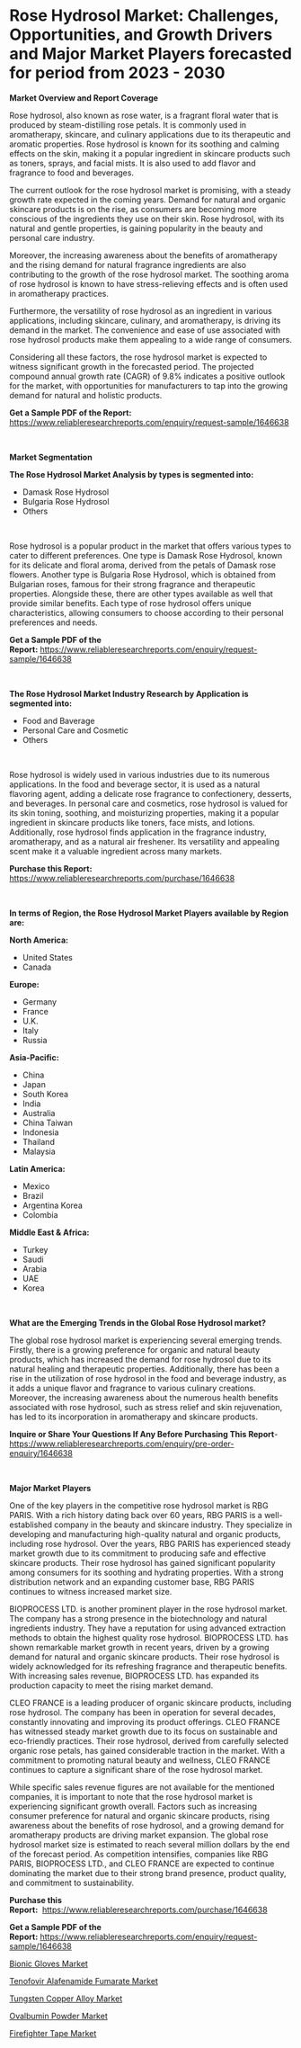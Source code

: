 <p><h1>Rose Hydrosol Market: Challenges, Opportunities, and Growth Drivers and Major Market Players forecasted for period from 2023 - 2030</h1></p><p><strong>Market Overview and Report Coverage</strong></p>
<p><p>Rose hydrosol, also known as rose water, is a fragrant floral water that is produced by steam-distilling rose petals. It is commonly used in aromatherapy, skincare, and culinary applications due to its therapeutic and aromatic properties. Rose hydrosol is known for its soothing and calming effects on the skin, making it a popular ingredient in skincare products such as toners, sprays, and facial mists. It is also used to add flavor and fragrance to food and beverages.</p><p>The current outlook for the rose hydrosol market is promising, with a steady growth rate expected in the coming years. Demand for natural and organic skincare products is on the rise, as consumers are becoming more conscious of the ingredients they use on their skin. Rose hydrosol, with its natural and gentle properties, is gaining popularity in the beauty and personal care industry.</p><p>Moreover, the increasing awareness about the benefits of aromatherapy and the rising demand for natural fragrance ingredients are also contributing to the growth of the rose hydrosol market. The soothing aroma of rose hydrosol is known to have stress-relieving effects and is often used in aromatherapy practices.</p><p>Furthermore, the versatility of rose hydrosol as an ingredient in various applications, including skincare, culinary, and aromatherapy, is driving its demand in the market. The convenience and ease of use associated with rose hydrosol products make them appealing to a wide range of consumers.</p><p>Considering all these factors, the rose hydrosol market is expected to witness significant growth in the forecasted period. The projected compound annual growth rate (CAGR) of 9.8% indicates a positive outlook for the market, with opportunities for manufacturers to tap into the growing demand for natural and holistic products.</p></p>
<p><strong>Get a Sample PDF of the Report:</strong> <a href="https://www.reliableresearchreports.com/enquiry/request-sample/1646638">https://www.reliableresearchreports.com/enquiry/request-sample/1646638</a></p>
<p>&nbsp;</p>
<p><strong>Market Segmentation</strong></p>
<p><strong>The Rose Hydrosol Market Analysis by types is segmented into:</strong></p>
<p><ul><li>Damask Rose Hydrosol</li><li>Bulgaria Rose Hydrosol</li><li>Others</li></ul></p>
<p>&nbsp;</p>
<p><p>Rose hydrosol is a popular product in the market that offers various types to cater to different preferences. One type is Damask Rose Hydrosol, known for its delicate and floral aroma, derived from the petals of Damask rose flowers. Another type is Bulgaria Rose Hydrosol, which is obtained from Bulgarian roses, famous for their strong fragrance and therapeutic properties. Alongside these, there are other types available as well that provide similar benefits. Each type of rose hydrosol offers unique characteristics, allowing consumers to choose according to their personal preferences and needs.</p></p>
<p><strong>Get a Sample PDF of the Report:</strong>&nbsp;<a href="https://www.reliableresearchreports.com/enquiry/request-sample/1646638">https://www.reliableresearchreports.com/enquiry/request-sample/1646638</a></p>
<p>&nbsp;</p>
<p><strong>The Rose Hydrosol Market Industry Research by Application is segmented into:</strong></p>
<p><ul><li>Food and Baverage</li><li>Personal Care and Cosmetic</li><li>Others</li></ul></p>
<p>&nbsp;</p>
<p><p>Rose hydrosol is widely used in various industries due to its numerous applications. In the food and beverage sector, it is used as a natural flavoring agent, adding a delicate rose fragrance to confectionery, desserts, and beverages. In personal care and cosmetics, rose hydrosol is valued for its skin toning, soothing, and moisturizing properties, making it a popular ingredient in skincare products like toners, face mists, and lotions. Additionally, rose hydrosol finds application in the fragrance industry, aromatherapy, and as a natural air freshener. Its versatility and appealing scent make it a valuable ingredient across many markets.</p></p>
<p><strong>Purchase this Report:</strong>&nbsp; <a href="https://www.reliableresearchreports.com/purchase/1646638">https://www.reliableresearchreports.com/purchase/1646638</a></p>
<p>&nbsp;</p>
<p><strong>In terms of Region, the Rose Hydrosol Market Players available by Region are:</strong></p>
<p>
    <p> <strong> North America: </strong>
        <ul>
            <li>United States</li>
            <li>Canada</li>
        </ul>
        </p> 
    <p> <strong> Europe: </strong>
        <ul>
            <li>Germany</li>
            <li>France</li>
            <li>U.K.</li>
            <li>Italy</li>
            <li>Russia</li>
        </ul>
        </p> 
    <p> <strong> Asia-Pacific: </strong>
        <ul>
            <li>China</li>
            <li>Japan</li>
            <li>South Korea</li>
            <li>India</li>
            <li>Australia</li>
            <li>China Taiwan</li>
            <li>Indonesia</li>
            <li>Thailand</li>
            <li>Malaysia</li>
        </ul>
        </p> 
    <p> <strong> Latin America: </strong>
        <ul>
            <li>Mexico</li>
            <li>Brazil</li>
            <li>Argentina Korea</li>
            <li>Colombia</li>
        </ul>
        </p> 
    <p> <strong> Middle East & Africa: </strong>
        <ul>
            <li>Turkey</li>
            <li>Saudi</li>
            <li>Arabia</li>
            <li>UAE</li>
            <li>Korea</li>
        </ul>
    </p>
    </p>
<p>&nbsp;</p>
<p><strong>What are the Emerging Trends in the Global Rose Hydrosol market?</strong></p>
<p><p>The global rose hydrosol market is experiencing several emerging trends. Firstly, there is a growing preference for organic and natural beauty products, which has increased the demand for rose hydrosol due to its natural healing and therapeutic properties. Additionally, there has been a rise in the utilization of rose hydrosol in the food and beverage industry, as it adds a unique flavor and fragrance to various culinary creations. Moreover, the increasing awareness about the numerous health benefits associated with rose hydrosol, such as stress relief and skin rejuvenation, has led to its incorporation in aromatherapy and skincare products.</p></p>
<p><strong>Inquire or Share Your Questions If Any Before Purchasing This Report</strong>- <a href="https://www.reliableresearchreports.com/enquiry/pre-order-enquiry/1646638">https://www.reliableresearchreports.com/enquiry/pre-order-enquiry/1646638</a></p>
<p>&nbsp;</p>
<p><strong>Major Market Players</strong></p>
<p><p>One of the key players in the competitive rose hydrosol market is RBG PARIS. With a rich history dating back over 60 years, RBG PARIS is a well-established company in the beauty and skincare industry. They specialize in developing and manufacturing high-quality natural and organic products, including rose hydrosol. Over the years, RBG PARIS has experienced steady market growth due to its commitment to producing safe and effective skincare products. Their rose hydrosol has gained significant popularity among consumers for its soothing and hydrating properties. With a strong distribution network and an expanding customer base, RBG PARIS continues to witness increased market size.</p><p>BIOPROCESS LTD. is another prominent player in the rose hydrosol market. The company has a strong presence in the biotechnology and natural ingredients industry. They have a reputation for using advanced extraction methods to obtain the highest quality rose hydrosol. BIOPROCESS LTD. has shown remarkable market growth in recent years, driven by a growing demand for natural and organic skincare products. Their rose hydrosol is widely acknowledged for its refreshing fragrance and therapeutic benefits. With increasing sales revenue, BIOPROCESS LTD. has expanded its production capacity to meet the rising market demand.</p><p>CLEO FRANCE is a leading producer of organic skincare products, including rose hydrosol. The company has been in operation for several decades, constantly innovating and improving its product offerings. CLEO FRANCE has witnessed steady market growth due to its focus on sustainable and eco-friendly practices. Their rose hydrosol, derived from carefully selected organic rose petals, has gained considerable traction in the market. With a commitment to promoting natural beauty and wellness, CLEO FRANCE continues to capture a significant share of the rose hydrosol market.</p><p>While specific sales revenue figures are not available for the mentioned companies, it is important to note that the rose hydrosol market is experiencing significant growth overall. Factors such as increasing consumer preference for natural and organic skincare products, rising awareness about the benefits of rose hydrosol, and a growing demand for aromatherapy products are driving market expansion. The global rose hydrosol market size is estimated to reach several million dollars by the end of the forecast period. As competition intensifies, companies like RBG PARIS, BIOPROCESS LTD., and CLEO FRANCE are expected to continue dominating the market due to their strong brand presence, product quality, and commitment to sustainability.</p></p>
<p><strong>Purchase this Report:</strong>&nbsp;&nbsp;<a href="https://www.reliableresearchreports.com/purchase/1646638">https://www.reliableresearchreports.com/purchase/1646638</a></p>
<p></p>
<p><strong>Get a Sample PDF of the Report:</strong>&nbsp;<a href="https://www.reliableresearchreports.com/enquiry/request-sample/1646638">https://www.reliableresearchreports.com/enquiry/request-sample/1646638</a></p>
<p><p><a href="https://www.linkedin.com/pulse/bionic-gloves-market-size-2023-2030-global-industrial-xdsbc/">Bionic Gloves Market</a></p><p><a href="https://github.com/amae102299/Market-Research-Report-List-1/blob/main/tenofovir-alafenamide-fumarate-market.md">Tenofovir Alafenamide Fumarate Market</a></p><p><a href="https://github.com/prosalinda88/Market-Research-Report-List-1/blob/main/tungsten-copper-alloy-market.md">Tungsten Copper Alloy Market</a></p><p><a href="https://www.linkedin.com/pulse/decoding-ovalbumin-powder-market-deep-dive-latest-trends-puagc/">Ovalbumin Powder Market</a></p><p><a href="https://www.linkedin.com/pulse/firefighter-tape-market-challenges-opportunities-growth-mw6uc/">Firefighter Tape Market</a></p></p>